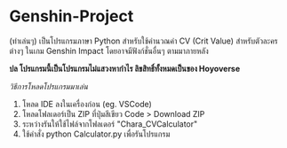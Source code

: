 # Genshin-Project

(ทำเล่นๆ)
เป็นโปรแกรมภาษา Python สำหรับใช้คำนวณค่า CV (Crit Value) สำหรับตัวละครต่างๆ ในเกม Genshin Impact
โดยอาจมีฟังก์ชั่นอื่นๆ ตามมาภายหลัง

**ปล โปรแกรมนี้เป็นโปรแกรมไม่แสวงหากำไร ลิขสิทธิ์ทั้งหมดเป็นของ Hoyoverse**




*วิธีการโหลดโปรแกรมมาเล่น*

1. โหลด IDE ลงในเครื่องก่อน (eg. VSCode)
2. โหลดโฟลเดอร์เป็น ZIP ที่ปุ่มสีเขียว Code > Download ZIP
3. ระหว่างรันให้ใช้ไฟล์จากโฟลเดอร์ "Chara_CVCalculator"
4. ใช้คำสั่ง python Calculator.py เพื่อรันโปรแกรม
